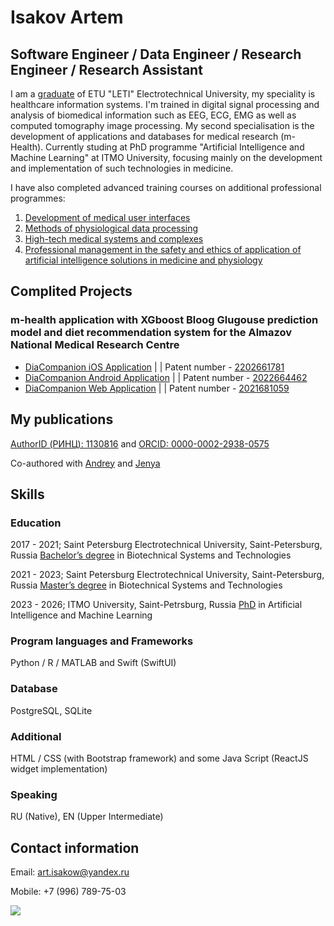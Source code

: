 # Isakov Artem
## Software Engineer / Data Engineer / Research Engineer / Research Assistant
I am a [graduate](https://github.com/artemisak/artemisak/blob/main/Master%20Diploma%20Supplement.pdf) of ETU "LETI" Electrotechnical University, my speciality is healthcare information systems. I'm trained in digital signal processing and analysis of biomedical information such as EEG, ECG, EMG as well as computed tomography image processing. My second specialisation is the development of applications and databases for medical research (m-Health). Currently studing at PhD programme "Artificial Intelligence and Machine Learning" at ITMO University, focusing mainly on the development and implementation of such technologies in medicine.

I have also completed advanced training courses on additional professional programmes:
1. [Development of medical user interfaces](https://github.com/artemisak/artemisak/blob/main/Development%20of%20medical%20user%20interfaces.pdf)
2. [Methods of physiological data processing](https://github.com/artemisak/artemisak/blob/main/Methods%20of%20Physiological%20Data%20Processing.pdf)
3. [High-tech medical systems and complexes](https://github.com/artemisak/artemisak/blob/main/High-tech%20medical%20systems%20and%20complexes.pdf)
4. [Professional management in the safety and ethics of application of artificial intelligence solutions in medicine and physiology](https://github.com/artemisak/artemisak/blob/main/Professional%20management%20in%20the%20safety%20and%20ethics%20of%20application%20of%20artificial%20intelligence%20solutions%20in%20medicine%20and%20physiology.pdf)

## Complited Projects
### m-health application with XGboost Bloog Glugouse prediction model and diet recommendation system for the Almazov National Medical Research Centre
* [DiaCompanion iOS Application](https://github.com/artemisak/DiaCompanion_iOS) | | Patent number - [2202661781](https://github.com/artemisak/artemisak/blob/main/Patent%20(ios).pdf)
* [DiaCompanion Android Application](https://github.com/artemisak/DiaCompanion_Android) | | Patent number - [2022664462](https://github.com/artemisak/artemisak/blob/main/Patent%20(android).pdf) 
* [DiaCompanion Web Application](https://github.com/artemisak/DiaComapnion_Web) | | Patent number - [2021681059](https://github.com/artemisak/artemisak/blob/main/Patent%20(web).pdf)

## My publications
[AuthorID (РИНЦ): 1130816](https://www.elibrary.ru/author_items.asp?authorid=1130816) and [ORCID: 0000-0002-2938-0575](https://orcid.org/0000-0002-2938-0575)

Co-authored with [Andrey](https://github.com/AndreyCKDS) and [Jenya](https://github.com/JenyaPu)

## Skills

### Education
2017 - 2021; Saint Petersburg Electrotechnical University, Saint-Petersburg, Russia [Bachelor’s degree](https://abit.etu.ru/ru/postupayushhim/bakalavriat-i-specialitet/napravleniya-podgotovki/biotehnicheskie-sistemy-i-tehnologii) in Biotechnical Systems and Technologies

2021 - 2023; Saint Petersburg Electrotechnical University, Saint-Petersburg, Russia [Master’s degree](https://abit.etu.ru/ru/postupayushhim/magistratura/napravleniya-podgotovki/biotehnicheskie-sistemy-i-tehnologii/informacionnye-sistemy-i-tehnologii-v-lechebnyh-uchrezhdeniyah) in Biotechnical Systems and Technologies

2023 - 2026; ITMO University, Saint-Petrsburg, Russia [PhD](https://abit.itmo.ru/phd) in Artificial Intelligence and Machine Learning

### Program languages and Frameworks
Python / R / MATLAB and Swift (SwiftUI)

### Database
PostgreSQL, SQLite

### Additional
HTML / CSS (with Bootstrap framework) and some Java Script (ReactJS widget implementation)

### Speaking
RU (Native), EN (Upper Intermediate)

## Contact information
Email: art.isakow@yandex.ru

Mobile: +7 (996) 789-75-03

![](https://komarev.com/ghpvc/?username=artemisak)
